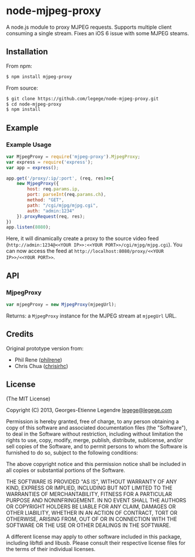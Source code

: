 node-mjpeg-proxy
================

A node.js module to proxy MJPEG requests. Supports multiple client consuming a single stream. Fixes an iOS 6 issue with some MJPEG steams.

Installation
------------

From npm:

``` bash
$ npm install mjpeg-proxy
```

From source:

``` bash
$ git clone https://github.com/legege/node-mjpeg-proxy.git
$ cd node-mjpeg-proxy
$ npm install
```

Example
-------

### Example Usage

``` js
var MjpegProxy = require('mjpeg-proxy').MjpegProxy;
var express = require('express');
var app = express();

app.get('/proxy/:ip/:port', (req, res)=>{
	new MjpegProxy({
		host: req.params.ip,
		port: parseInt(req.params.ch),
		method: "GET",
		path: "/cgi/mjpg/mjpg.cgi",
		auth: "admin:1234"
	}).proxyRequest(req, res);
})
app.listen(8080);
```

Here, it will dinamically create a proxy to the source video feed (`http://admin:1234@<<YOUR IP>>:<<YOUR PORT>>/cgi/mjpg/mjpg.cgi`). You can now access the feed at `http://localhost:8080/proxy/<<YOUR IP>>/<<YOUR PORT>>`.

API
---

### MjpegProxy

``` js
var mjpegProxy = new MjpegProxy(mjpegUrl);
``` 

Returns: a `MjpegProxy` instance for the MJPEG stream at `mjpegUrl` URL.

Credits
-------

Original prototype version from:

  * Phil Rene ([philrene](http://github.com/philrene))
  * Chris Chua ([chrisirhc](http://github.com/chrisirhc))

License
-------

(The MIT License)

Copyright (C) 2013, Georges-Etienne Legendre <legege@legege.com>

Permission is hereby granted, free of charge, to any person obtaining a
copy of this software and associated documentation files (the
"Software"), to deal in the Software without restriction, including
without limitation the rights to use, copy, modify, merge, publish,
distribute, sublicense, and/or sell copies of the Software, and to permit
persons to whom the Software is furnished to do so, subject to the
following conditions:

The above copyright notice and this permission notice shall be included
in all copies or substantial portions of the Software.

THE SOFTWARE IS PROVIDED "AS IS", WITHOUT WARRANTY OF ANY KIND, EXPRESS
OR IMPLIED, INCLUDING BUT NOT LIMITED TO THE WARRANTIES OF
MERCHANTABILITY, FITNESS FOR A PARTICULAR PURPOSE AND NONINFRINGEMENT. IN
NO EVENT SHALL THE AUTHORS OR COPYRIGHT HOLDERS BE LIABLE FOR ANY CLAIM,
DAMAGES OR OTHER LIABILITY, WHETHER IN AN ACTION OF CONTRACT, TORT OR
OTHERWISE, ARISING FROM, OUT OF OR IN CONNECTION WITH THE SOFTWARE OR THE
USE OR OTHER DEALINGS IN THE SOFTWARE.

A different license may apply to other software included in this package, 
including libftdi and libusb. Please consult their respective license files
for the terms of their individual licenses.

